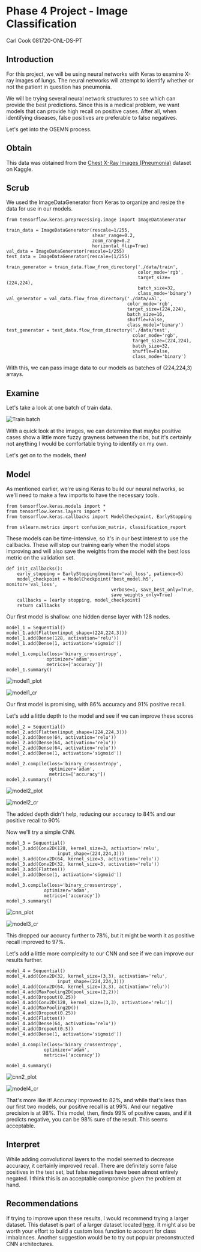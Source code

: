# Phase 4 Project - Image Classification

Carl Cook
081720-ONL-DS-PT


## Introduction

For this project, we will be using neural networks with Keras to examine X-ray
images of lungs. The neural networks will attempt to identify whether or not 
the patient in question has pneumonia.

We will be trying several neural network structures to see which can provide
the best predictions. Since this is a medical problem, we want models that can
provide high recall on positive cases. After all, when identifying diseases,
false positives are preferable to false negatives.

Let's get into the OSEMN process.


## Obtain

This data was obtained from the [Chest X-Ray Images (Pneumonia)](https://www.kaggle.com/paultimothymooney/chest-xray-pneumonia)
dataset on Kaggle.


## Scrub

We used the ImageDataGenerator from Keras to organize and resize the data for
use in our models.



    from tensorflow.keras.preprocessing.image import ImageDataGenerator

    train_data = ImageDataGenerator(rescale=1/255,
                                    shear_range=0.2,
                                    zoom_range=0.2
                                    horizontal_flip=True)
    val_data = ImageDataGenerator(rescale=1/255)
    test_data = ImageDataGenerator(rescale=(1/255)

    train_generator = train_data.flow_from_directory('./data/train',
                                                     color_mode='rgb',
                                                     target_size=(224,224),
                                                     batch_size=32,
                                                     class_mode='binary')
    val_generator = val_data.flow_from_directory('./data/val',
                                                 color_mode='rgb',
                                                 target_size=(224,224),
                                                 batch_size=16,
                                                 shuffle=False,
                                                 class_model='binary')
    test_generator = test_data.flow_from_directory('./data/test',
                                                   color_mode='rgb',
                                                   target_size=(224,224),
                                                   batch_size=32,
                                                   shuffle=False,
                                                   class_mode='binary')
                                                   


With this, we can pass image data to our models as batches of (224,224,3) arrays.


## Examine

Let's take a look at one batch of train data.

![Train batch](./images/data_preview.png)

With a quick look at the images, we can determine that maybe positive cases
show a little more fuzzy grayness between the ribs, but it's certainly not
anything I would be comfortable trying to identify on my own.

Let's get on to the models, then!


## Model

As mentioned earlier, we're using Keras to build our neural networks, so we'll
need to make a few imports to have the necessary tools.



    from tensorflow.keras.models import *
    from tensorflow.keras.layers import *
    from tensorflow.keras.callbacks import ModelCheckpoint, EarlyStopping

    from sklearn.metrics import confusion_matrix, classification_report
    


These models can be time-intensive, so it's in our best interest to use the
callbacks. These will stop our training early when the model stops improving
and will also save the weights from the model with the best loss metric on the
validation set.



    def init_callbacks():
        early_stopping = EarlyStopping(monitor='val_loss', patience=5)
        model_checkpoint = ModelCheckpoint('best_model.h5', monitor='val_loss',
                                           verbose=1, save_best_only=True,
                                           save_weights_only=True)
        callbacks = [early stopping, model_checkpoint]
        return callbacks
        


Our first model is shallow: one hidden dense layer with 128 nodes.



    model_1 = Sequential()
    model_1.add(Flatten(input_shape=(224,224,3)))
    model_1.add(Dense(128, activation='relu'))
    model_1.add(Dense(1, activation='sigmoid'))

    model_1.compile(loss='binary_crossentropy',
                   optimizer='adam',
                   metrics=['accuracy'])
    model_1.summary()
    


![model1_plot](./images/model1_plot.png)

![model1_cr](./images/model1_cr.PNG)

Our first model is promising, with 86% accuracy and 91% positive recall.

Let's add a little depth to the model and see if we can improve these scores



    model_2 = Sequential()
    model_2.add(Flatten(input_shape=(224,224,3)))
    model_2.add(Dense(64, activation='relu'))
    model_2.add(Dense(64, activation='relu'))
    model_2.add(Dense(64, activation='relu'))
    model_2.add(Dense(1, activation='sigmoid'))

    model_2.compile(loss='binary_crossentropy',
                    optimizer='adam',
                    metrics=['accuracy'])
    model_2.summary()
    


![model2_plot](./images/model2_plot.png)

![model2_cr](./images/model2_cr.PNG)

The added depth didn't help, reducing our accuracy to 84% and our positive
recall to 90%

Now we'll try a simple CNN.


    model_3 = Sequential()
    model_3.add(Conv2D(128, kernel_size=3, activation='relu',
                       input_shape=(224,224,3)))
    model_3.add(Conv2D(64, kernel_size=3, activation='relu'))
    model_3.add(Conv2D(32, kernel_size=3, activation='relu'))
    model_3.add(Flatten())
    model_3.add(Dense(1, activation='sigmoid'))

    model_3.compile(loss='binary_crossentropy',
                  optimizer='adam',
                  metrics=['accuracy'])
    model_3.summary()
    

![cnn_plot](./images/cnn_plot.png)

![model3_cr](./images/model3_cr.PNG)

This dropped our accurcy further to 78%, but it might be worth it as
positive recall improved to 97%.

Let's add a little more complexity to our CNN and see if we can improve our
results further.


    model_4 = Sequential()
    model_4.add(Conv2D(32, kernel_size=(3,3), activation='relu',
                       input_shape=(224,224,3)))
    model_4.add(Conv2D(64, kernel_size=(3,3), activation='relu'))
    model_4.add(MaxPooling2D(pool_size=(2,2)))
    model_4.add(Dropout(0.25))
    model_4.add(Conv2D(128, kernel_size=(3,3), activation='relu'))
    model_4.add(MaxPooling2D())
    model_4.add(Dropout(0.25))
    model_4.add(Flatten())
    model_4.add(Dense(64, activation='relu'))
    model_4.add(Dropout(0.5))
    model_4.add(Dense(1, activation='sigmoid'))

    model_4.compile(loss='binary_crossentropy',
                  optimizer='adam',
                  metrics=['accuracy'])

    model_4.summary()
    

![cnn2_plot](./images/cnn2_plot.png)

![model4_cr](./images/model4_cr.png)

That's more like it! Accuracy improved to 82%, and while that's less than our
first two models, our positive recall is at 99%. And our negative precision is
at 98%. This model, then, finds 99% of positive cases, and if it predicts
negative, you can be 98% sure of the result. This seems acceptable.


## Interpret

While adding convolutional layers to the model seemed to decrease accuracy,
it certainly improved recall. There are definitely some false positives in the
test set, but false negatives have been almost entirely negated. I think this
is an acceptable compromise given the problem at hand.


## Recommendations

If trying to improve upon these results, I would recommend trying a larger
dataset. This dataset is part of a larger dataset located [here](https://data.mendeley.com/datasets/rscbjbr9sj/3).
It might also be worth your effort to build a custom loss function to account
for class imbalances.
Another suggestion would be to try out popular preconstructed CNN architectures.
